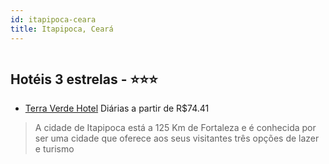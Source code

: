```yaml
---
id: itapipoca-ceara
title: Itapipoca, Ceará
---
```


<center><img src="https://static.hotelurbano.com/reservas/prod0/16/16882/5d24e94f21903_terra-verde-hotel.jpg" alt="" /></center>


## Hotéis 3 estrelas - ⭐️⭐️⭐️

-    [Terra Verde Hotel](https://www.hurb.com/hoteis/itapipoca/terra-verde-hotel-16882?cmp=18055) Diárias a partir de R$74.41
   > A cidade de Itapipoca está a 125 Km de Fortaleza e é conhecida por ser uma cidade que oferece aos seus visitantes três opções de lazer e turismo
